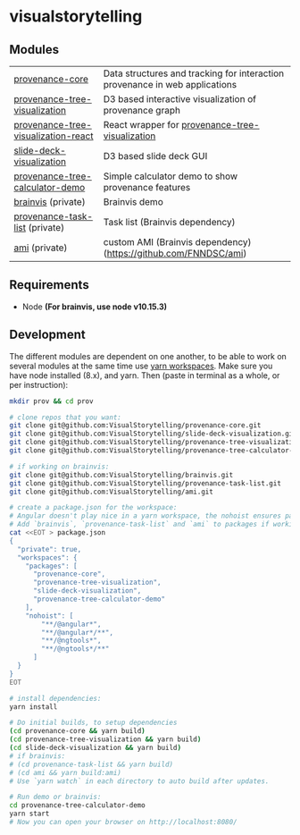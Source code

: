# visualstorytelling

## Modules
|    |    |
| -- | -- |
| [provenance-core](/../../../provenance-core) | Data structures and tracking for interaction provenance in web applications |
| [provenance-tree-visualization](/../../../provenance-tree-visualization)  | D3 based interactive visualization of provenance graph |
| [provenance-tree-visualization-react](/../../../provenance-tree-visualization-react) | React wrapper for [provenance-tree-visualization](/../../../provenance-tree-visualization) |
| [slide-deck-visualization](/../../../slide-deck-visualization) | D3 based slide deck GUI |
| [provenance-tree-calculator-demo](/../../../provenance-tree-calculator-demo) | Simple calculator demo to show provenance features |
| [brainvis](/../../../brainvis) (private) | Brainvis demo |
| [provenance-task-list](/../../../provenance-task-list) (private) | Task list (Brainvis dependency) |
| [ami](/../../../ami) (private) | custom AMI (Brainvis dependency) (https://github.com/FNNDSC/ami) |


## Requirements
* Node **(For brainvis, use node v10.15.3)**

## Development
The different modules are dependent on one another, to be able to work on several modules at the same time use [yarn workspaces](https://yarnpkg.com/lang/en/docs/workspaces/). Make sure you have node installed (8.x), and yarn. Then (paste in terminal as a whole, or per instruction):

```bash
mkdir prov && cd prov

# clone repos that you want:
git clone git@github.com:VisualStorytelling/provenance-core.git
git clone git@github.com:VisualStorytelling/slide-deck-visualization.git
git clone git@github.com:VisualStorytelling/provenance-tree-visualization.git
git clone git@github.com:VisualStorytelling/provenance-tree-calculator-demo.git

# if working on brainvis:
git clone git@github.com:VisualStorytelling/brainvis.git
git clone git@github.com:VisualStorytelling/provenance-task-list.git
git clone git@github.com:VisualStorytelling/ami.git

# create a package.json for the workspace:
# Angular doesn't play nice in a yarn workspace, the nohoist ensures packages are installed in the subfolders' node_modules instead of the root.
# Add `brainvis`, `provenance-task-list` and `ami` to packages if working on brainvis
cat <<EOT > package.json
{
  "private": true,
  "workspaces": {
    "packages": [
      "provenance-core",
      "provenance-tree-visualization",
      "slide-deck-visualization",
      "provenance-tree-calculator-demo"
    ],
    "nohoist": [
        "**/@angular*",
        "**/@angular*/**",
        "**/@ngtools*",
        "**/@ngtools*/**"
      ] 
  }
}
EOT

# install dependencies:
yarn install

# Do initial builds, to setup dependencies
(cd provenance-core && yarn build)
(cd provenance-tree-visualization && yarn build)
(cd slide-deck-visualization && yarn build)
# if brainvis:
# (cd provenance-task-list && yarn build)
# (cd ami && yarn build:ami)
# Use `yarn watch` in each directory to auto build after updates.

# Run demo or brainvis:
cd provenance-tree-calculator-demo
yarn start
# Now you can open your browser on http://localhost:8080/
```
